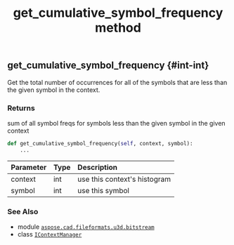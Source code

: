 ﻿---
title: get_cumulative_symbol_frequency method
second_title: Aspose.CAD for Python via .NET API References
description: 
type: docs
weight: 30
url: /aspose.cad.fileformats.u3d.bitstream/icontextmanager/get_cumulative_symbol_frequency/
is_root: false
---

## get_cumulative_symbol_frequency {#int-int}

Get the total number of occurrences for all of the 
symbols that are less than the given symbol in the context.


### Returns 


sum of all symbol freqs for symbols less than the 
given symbol in the given context


```python
def get_cumulative_symbol_frequency(self, context, symbol):
    ...
```


| Parameter | Type | Description |
| :- | :- | :- |
| context | int | use this context's histogram |
| symbol | int | use this symbol |



### See Also
* module [`aspose.cad.fileformats.u3d.bitstream`](../../)
* class [`IContextManager`](/cad/python-net/aspose.cad.fileformats.u3d.bitstream/icontextmanager)
